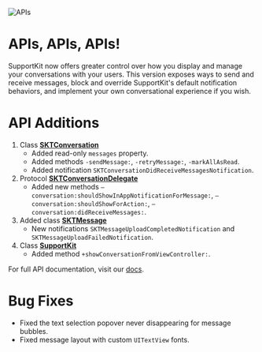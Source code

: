 ![APIs](https://i.imgflip.com/kianu.jpg)

# APIs, APIs, APIs!

SupportKit now offers greater control over how you display and manage your conversations with your users. This version exposes ways to send and receive messages, block and override SupportKit's default notification behaviors, and implement your own conversational experience if you wish.

# API Additions

1. Class **[SKTConversation](http://docs.supportkit.io/api/Classes/SKTConversation.html)**
    - Added read-only `messages` property.
    - Added methods `-sendMessage:`, `-retryMessage:`, `-markAllAsRead`.
    - Added notification `SKTConversationDidReceiveMessagesNotification`.
2. Protocol **[SKTConversationDelegate](http://docs.supportkit.io/api/Protocols/SKTConversationDelegate.html)**
    - Added new methods `–conversation:shouldShowInAppNotificationForMessage:`, `–conversation:shouldShowForAction:`, `–conversation:didReceiveMessages:`.
3. Added class **[SKTMessage](http://docs.supportkit.io/api/Classes/SKTMessage.html)**
    - New notifications `SKTMessageUploadCompletedNotification` and `SKTMessageUploadFailedNotification`.
4. Class **[SupportKit](http://docs.supportkit.io/api/Classes/SupportKit.html)**
    - Added method `+showConversationFromViewController:`.

For full API documentation, visit our [docs](http://docs.supportkit.io/api/).

# Bug Fixes

* Fixed the text selection popover never disappearing for message bubbles.
* Fixed message layout with custom `UITextView` fonts.